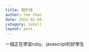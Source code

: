 ```yaml
---
title: 關於我
author: Yee Chen
date: 2022-02-04
category: Jekyll
layout: post
---
```


一個正在學習ruby、javascript的好學生








